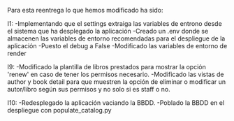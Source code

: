 Para esta reentrega lo que hemos modificado ha sido:

I1:
	-Implementando que el settings extraiga las variables de entrono desde el sistema que ha desplegado la aplicación
	-Creado un .env donde se almacenen las variables de entorno recomendadas para el despliegue de la aplicación
	-Puesto el debug a False
	-Modificado las variables de entorno de render

I9:
	-Modificado la plantilla de libros prestados para mostrar la opción 'renew' en caso de tener los permisos necesario.
	-Modificado las vistas de author y book detail para que muestren la opción de eliminar o modificar un autor/libro según sus permisos y no solo si es staff o no.

I10:
	-Redesplegado la aplicación vaciando la BBDD.
	-Poblado la BBDD en el despliegue con populate_catalog.py